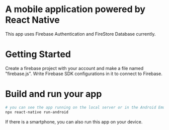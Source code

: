 # A mobile application powered by React Native
This app uses Firebase Authentication and FireStore Database currently.

# Getting Started

Create a firebase project with your account and make a file named "firebase.js". Write Firebase SDK configurations in it to connect to Firebase.

# Build and run your app

```sh
# you can see the app running on the local server or in the Android Emulator from Android Studio
npx react-native run-android
```

If there is a smartphone, you can also run this app on your device.
